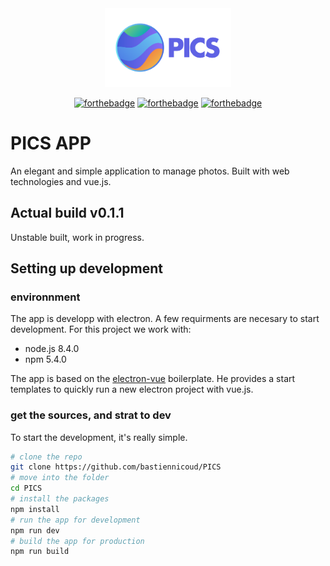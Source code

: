 <div align="center">
  <img src ="logos/logo.svg" width="40%"/>

  [![forthebadge](http://forthebadge.com/images/badges/built-with-love.svg)](http://forthebadge.com)
  [![forthebadge](http://forthebadge.com/images/badges/uses-js.svg)](http://forthebadge.com)
  [![forthebadge](http://forthebadge.com/images/badges/made-with-vue.svg)](http://forthebadge.com)

</div>


# PICS APP
An elegant and simple application to manage photos. Built with web technologies and vue.js.

## Actual build **v0.1.1**
Unstable built, work in progress.

## Setting up development
### environnment
The app is developp with electron. A few requirments are necesary to start development.
For this project we work with:
- node.js 8.4.0
- npm 5.4.0

The app is based on the [electron-vue](https://github.com/SimulatedGREG/electron-vue) boilerplate. He provides a start templates to quickly run a new electron project with vue.js.

### get the sources, and strat to dev
To start the development, it's really simple.
```bash
# clone the repo
git clone https://github.com/bastiennicoud/PICS
# move into the folder
cd PICS
# install the packages
npm install
# run the app for development
npm run dev
# build the app for production
npm run build
```